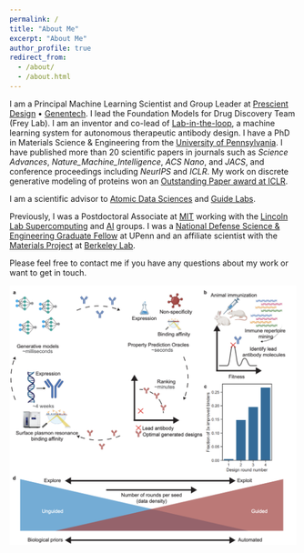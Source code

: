 ```yaml
---
permalink: /
title: "About Me"
excerpt: "About Me"
author_profile: true
redirect_from: 
  - /about/
  - /about.html
---
```


I am a Principal Machine Learning Scientist and Group Leader at [Prescient Design](https://www.gene.com/scientists/our-scientists/prescient-design) • [Genentech](https://www.gene.com/scientists/our-scientists/nathan-frey). I lead the Foundation Models for Drug Discovery Team (Frey Lab). I am an inventor and co-lead of [Lab-in-the-loop](https://www.biorxiv.org/content/10.1101/2025.02.19.639050v1.abstract), a machine learning system for autonomous therapeutic antibody design. I have a PhD in Materials Science & Engineering from the [University of Pennsylvania](https://www.upenn.edu/). I have published more than 20 scientific papers in journals such as _Science Advances_, _Nature_Machine_Intelligence_, _ACS Nano_, and _JACS_, and conference proceedings including _NeurIPS_ and _ICLR_. My work on discrete generative modeling of proteins won an [Outstanding Paper award at ICLR](https://blog.iclr.cc/2024/05/06/iclr-2024-outstanding-paper-awards/).

I am a scientific advisor to [Atomic Data Sciences](https://www.atomicdatasciences.com/) and [Guide Labs](https://www.guidelabs.ai/).

Previously, I was a Postdoctoral Associate at [MIT](https://web.mit.edu/) working with the [Lincoln Lab Supercomputing](https://www.ll.mit.edu/r-d/cyber-security-and-information-sciences/lincoln-laboratory-supercomputing-center) and [AI](https://www.ll.mit.edu/r-d/cyber-security-and-information-sciences/artificial-intelligence-technology-and-systems) groups. I was a [National Defense Science & Engineering Graduate Fellow](https://ndseg.sysplus.com/NDSEG/About/) at UPenn and an affiliate scientist with the [Materials Project](https://materialsproject.org/about) at [Berkeley Lab](https://www.lbl.gov/).

Please feel free to contact me if you have any questions about my work or want to get in touch. 

![alt text](/images/ResearchAbstractFig.png "Graphical summary")
